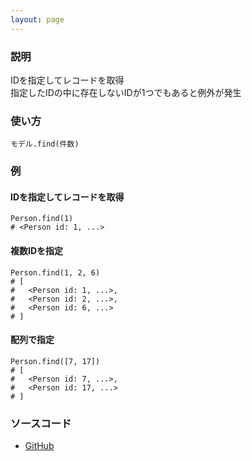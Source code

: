 ```yaml
---
layout: page
---
```

### 説明
IDを指定してレコードを取得  
指定したIDの中に存在しないIDが1つでもあると例外が発生

### 使い方
    モデル.find(件数)

### 例
#### IDを指定してレコードを取得
    Person.find(1)
    # <Person id: 1, ...>

#### 複数IDを指定
    Person.find(1, 2, 6)
    # [
    #   <Person id: 1, ...>,
    #   <Person id: 2, ...>,
    #   <Person id: 6, ...>
    # ]

#### 配列で指定
    Person.find([7, 17])
    # [
    #   <Person id: 7, ...>,
    #   <Person id: 17, ...>
    # ]

### ソースコード
* [GitHub](https://github.com/rails/rails/blob/f33d52c95217212cbacc8d5e44b5a8e3cdc6f5b3/activerecord/lib/active_record/relation/finder_methods.rb#L67)
